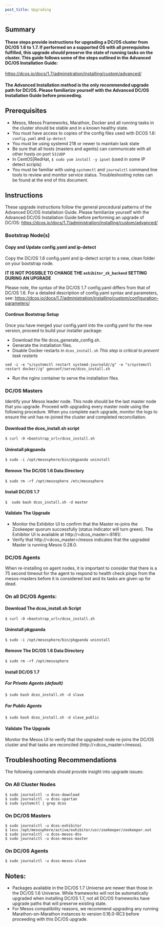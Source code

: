```yaml
---
post_title: Upgrading
---
```


## Summary

#### These steps provide instructions for upgrading a DC/OS cluster from DC/OS 1.6 to 1.7.  If performed on a supported OS with all prerequisites fulfilled, this upgrade _should_ preserve the state of running tasks on the cluster.  This guide follows some of the steps outlined in the Advanced DC/OS Installation Guide:
https://dcos.io/docs/1.7/administration/installing/custom/advanced/

#### The Advanced Installation method is the only recommended upgrade path for DC/OS.  Please familiarize yourself with the Advanced DC/OS Installation Guide before proceeding.

## Prerequisites

- Mesos, Mesos Frameworks, Marathon, Docker and all running tasks in the cluster should be stable and in a known healthy state.
-  You must have access to copies of the config files used with DCOS 1.6: `config.yaml` and `ip-detect`
- You must be using systemd 218 or newer to maintain task state
- Be sure that all hosts (masters and agents) can communicate with all other hosts on port `53|UDP`
- In CentOS|RedHat, `$ sudo yum install -y ipset` (used in some IP detect scripts)
- You must be familiar with using `systemctl` and `journalctl` command line tools to review and monitor service status. Troubleshooting notes can be found at the end of this document.

## Instructions

These upgrade instructions follow the general procedural patterns of the Advanced DC/OS Installation Guide.  Please familiarize yourself with the Advanced DC/OS Installation Guide before performing an upgrade of DC/OS:
https://dcos.io/docs/1.7/administration/installing/custom/advanced/

### Bootstrap Node(s)

#### Copy and Update config.yaml and ip-detect

Copy the DC/OS 1.6 config.yaml and ip-detect script to a new, clean folder on your bootstrap node. 

**IT IS NOT POSSIBLE TO CHANGE THE `exhibitor_zk_backend` SETTING DURING AN UPGRADE**

Please note, the syntax of the DC/OS 1.7 config.yaml differs from that of DC/OS 1.6.  For a detailed description of config.yaml syntax and parameters, see:
https://dcos.io/docs/1.7/administration/installing/custom/configuration-parameters/

#### Continue Bootstrap Setup

Once you have merged your config.yaml into the config.yaml for the new version, proceed to build your installer package:

- Download the file dcos_generate_config.sh.
- Generate the installation files.
- Disable Docker restarts in `dcos_install.sh` *This step is critical to prevent task restarts*

```
sed -i -e "s/systemctl restart systemd-journald//g" -e "s/systemctl restart docker//g" genconf/serve/dcos_install.sh
```

- Run the nginx container to serve the installation files.

### DC/OS Masters

Identify your Mesos leader node. This node should be the last master node that you upgrade. Proceed with upgrading every master node using the following procedure. When you complete each upgrade, monitor the logs to ensure the unit has re-joined the cluster and completed reconciliation.

#### Download the dcos_install.sh script

```
$ curl -O <bootstrap_url>/dcos_install.sh
```

#### Uninstall pkgpanda

```
$ sudo -i /opt/mesosphere/bin/pkgpanda uninstall 
```

#### Remove The DC/OS 1.6 Data Directory

```
$ sudo rm -rf /opt/mesosphere /etc/mesosphere
```

#### Install DC/OS 1.7

```
$  sudo bash dcos_install.sh -d master
```

#### Validate The Upgrade

- Monitor the Exhibitor UI to confirm that the Master re-joins the Zookeeper quorum successfully (status indicator will turn green).  The Exhibitor UI is available at http://<dcos_master>:8181/.
- Verify that  http://<dcos_master>/mesos indicates that the upgraded Master is running Mesos 0.28.0.

### DC/OS Agents

When re-installing on agent nodes, it is important to consider that there is a 75 second timeout for the agent to respond to health check pings from the mesos-masters before it is considered lost and its tasks are given up for dead.

### On all DC/OS Agents:

#### Download The dcos_install.sh Script

```
$ curl -O <bootstrap_url>/dcos_install.sh
```

#### Uninstall pkgpanda

```
$ sudo -i /opt/mesosphere/bin/pkgpanda uninstall 
```

#### Remove The DC/OS 1.6 Data Directory

```
$ sudo rm -rf /opt/mesosphere
```

#### Install DC/OS 1.7

##### For Private Agents (default)

```
$ sudo bash dcos_install.sh -d slave
```

##### For Public Agents

```
$ sudo bash dcos_install.sh -d slave_public
```

#### Validate The Upgrade

Monitor the Mesos UI to verify that the upgraded node re-joins the DC/OS cluster and that tasks are reconciled (http://<dcos_master>/mesos).

## Troubleshooting Recommendations

The following commands should provide insight into upgrade issues:

### On All Cluster Nodes

```
$ sudo journalctl -u dcos-download
$ sudo journalctl -u dcos-spartan
$ sudo systemctl | grep dcos
```

### On DC/OS Masters

```
$ sudo journalctl -u dcos-exhibitor
$ less /opt/mesosphere/active/exhibitor/usr/zookeeper/zookeeper.out
$ sudo journalctl -u dcos-mesos-dns
$ sudo journalctl -u dcos-mesos-master
```

### On DC/OS Agents

```
$ sudo journalctl -u dcos-mesos-slave
```

## Notes:

- Packages available in the DC/OS 1.7 Universe are newer than those in the DC/OS 1.6 Universe.  While frameworks will not be automatically upgraded when installing DC/OS 1.7, not all DC/OS frameworks have upgrade paths that will preserve existing state.
- For Mesos compatibility reasons, we recommend upgrading any running Marathon-on-Marathon instances to version 0.16.0-RC3 before proceeding with this DC/OS upgrade.

